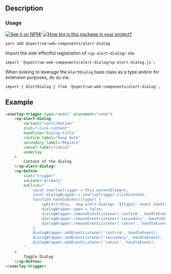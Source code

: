 ## Description

### Usage

[![See it on NPM!](https://img.shields.io/npm/v/@spectrum-web-components/alert-dialog?style=for-the-badge)](https://www.npmjs.com/package/@spectrum-web-components/alert-dialog)
[![How big is this package in your project?](https://img.shields.io/bundlephobia/minzip/@spectrum-web-components/alert-dialog?style=for-the-badge)](https://bundlephobia.com/result?p=@spectrum-web-components/alert-dialog)

```
yarn add @spectrum-web-components/alert-dialog
```

Import the side effectful registration of `<sp-alert-dialog>` via:

```
import '@spectrum-web-components/alert-dialog/sp-alert-dialog.js';
```

When looking to leverage the `AlertDialog` base class as a type and/or for extension purposes, do so via:

```
import { AlertDialog } from '@spectrum-web-components/alert-dialog';
```

## Example

```html
<overlay-trigger type="modal" placement="none">
    <sp-alert-dialog
        variant="confirmation"
        slot="click-content"
        headline="Dialog title"
        confirm-label="Keep Both"
        secondary-label="Replace"
        cancel-label="Cancel"
        underlay
    >
        Content of the dialog
    </sp-alert-dialog>
    <sp-button
        slot="trigger"
        variant="primary"
        onClick="
            const overlayTrigger = this.parentElement;
            const dialogWrapper = overlayTrigger.clickContent;
            function handleEvent({type}) {
                spAlert(this, `<sp-alert-dialog> '${type}' event handled.`);
                dialogWrapper.open = false;
                dialogWrapper.removeEventListener('confirm', handleEvent);
                dialogWrapper.removeEventListener('secondary', handleEvent);
                dialogWrapper.removeEventListener('cancel', handleEvent);
            }
            dialogWrapper.addEventListener('confirm', handleEvent);
            dialogWrapper.addEventListener('secondary', handleEvent);
            dialogWrapper.addEventListener('cancel', handleEvent);
        "
    >
        Toggle Dialog
    </sp-button>
</overlay-trigger>
```
